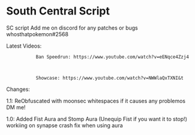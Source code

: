 # South Central Script
SC script
Add me on discord for any patches or bugs whosthatpokemon#2568

Latest Videos: 
               
               Ban Speedrun: https://www.youtube.com/watch?v=eENqce4Zzj4
               
               
               
               Showcase: https://www.youtube.com/watch?v=NWWlaQxTXNI&t
           


Changes: 

1.1: ReObfuscated with moonsec whitespaces if it causes any problemos DM me!

1.0: Added Fist Aura and Stomp Aura (Unequip Fist if you want it to stop!) workiing on synapse crash fix when using aura
